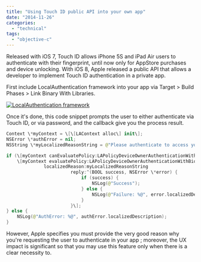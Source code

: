 ```yaml
---
title: "Using Touch ID public API into your own app"
date: "2014-11-26"
categories: 
  - "technical"
tags: 
  - "objective-c"
---
```


Released with iOS 7, Touch ID allows iPhone 5S and iPad Air users to authenticate with their fingerprint, until now only for AppStore purchases and device unlocking. With iOS 8, Apple released a public API that allows a developer to implement Touch ID authentication in a private app.

First include LocalAuthentication framework into your app via Target > Build Phases > Link Binary With Libraries.

[![LocalAuthentication framework](/assets/images/Screen-Shot-2014-06-03-at-11.43.46.png)](http://nscurious.com/wp-content/uploads/2014/06/Screen-Shot-2014-06-03-at-11.43.46.png)

Once it's done, this code snippet prompts the user to either authenticate via Touch ID, or via password, and the callback give you the process result.

```swift
Context \*myContext = \[\[LAContext alloc\] init\];
NSError \*authError = nil;
NSString \*myLocalizedReasonString = @"Please authenticate to access your private photos"; //Provide the reason why you're requesting Touch ID authentication

if (\[myContext canEvaluatePolicy:LAPolicyDeviceOwnerAuthenticationWithBiometrics error:&authError\]) {
    \[myContext evaluatePolicy:LAPolicyDeviceOwnerAuthenticationWithBiometrics
              localizedReason:myLocalizedReasonString
                        reply:^(BOOL success, NSError \*error) {
                            if (success) {
                                NSLog(@"Success");
                            } else {
                                NSLog(@"Failure: %@", error.localizedDescription);
                            }
                        }\];
} else {
    NSLog(@"AuthError: %@", authError.localizedDescription);
}
```

However, Apple specifies you must provide the very good reason why you're requesting the user to authenticate in your app ; moreover, the UX impact is significant so that you may use this feature only when there is a clear necessity to.
